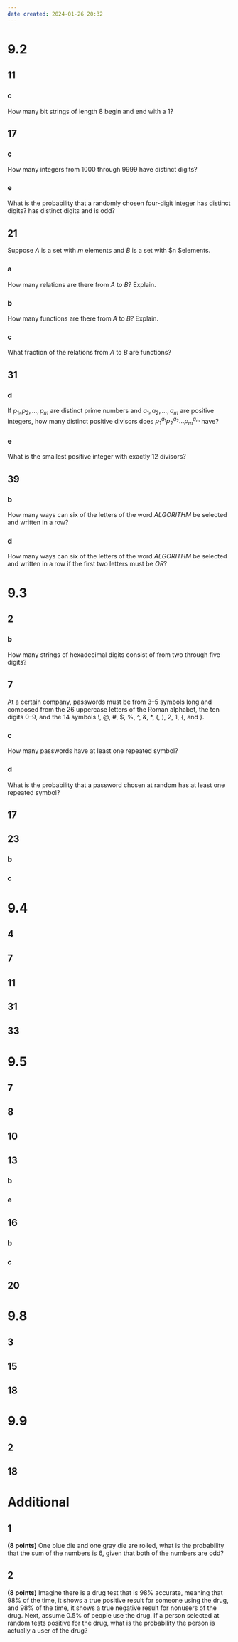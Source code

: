 ```yaml
---
date created: 2024-01-26 20:32
---
```


# 9.2

## 11

### c

How many bit strings of length $8$ begin and end with a $1$?

## 17

### c

How many integers from $1000$ through $9999$ have distinct digits?

### e

What is the probability that a randomly chosen four-digit integer has distinct digits? has distinct digits and is odd?

## 21

Suppose $A$ is a set with $m$ elements and $B$ is a set
with $n $elements.

### a

How many relations are there from $A$ to $B$? Explain.

### b

How many functions are there from $A$ to $B$? Explain.

### c

What fraction of the relations from $A$ to $B$ are functions?

## 31

### d

If $p_1,p_2,...,p_m$ are distinct prime numbers and $a_1,a_2,...,a_m$ are positive integers, how many distinct positive divisors does $p_1^{a_1}p_2^{a_2}...p_m^{a_m}$ have?

### e

What is the smallest positive integer with exactly $12$ divisors?

## 39

### b

How many ways can six of the letters of the word $ALGORITHM$ be selected and written in a row?

### d

How many ways can six of the letters of the word $ALGORITHM$ be selected and written in a row if the first two letters must be $OR$?

# 9.3

## 2

### b

How many strings of hexadecimal digits consist of from two through five digits?

## 7

At a certain company, passwords must be from 3–5 symbols long and composed from the 26 uppercase letters of the Roman alphabet, the ten digits 0–9, and the 14 symbols !, @, #, $, %, ^, &, \*, (, ), 2, 1, {, and }.

### c

How many passwords have at least one repeated symbol?

### d

What is the probability that a password chosen at random has at least one repeated symbol?

## 17

##

## 23

### b

### c

# 9.4

## 4

## 7

## 11

## 31

## 33

# 9.5

## 7

## 8

## 10

## 13

### b

### e

## 16

### b

### c

## 20

# 9.8

## 3

## 15

## 18

# 9.9

## 2

## 18

# Additional

## 1

**(8 points)** One blue die and one gray die are rolled, what is the probability that the sum of the numbers is 6, given that both of the numbers are odd?

## 2

**(8 points)** Imagine there is a drug test that is 98% accurate, meaning that 98% of the time, it shows a true positive result for someone using the drug, and 98% of the time, it shows a true negative result for nonusers of the drug. Next, assume 0.5% of people use the drug. If a person selected at random tests positive for the drug, what is the probability the person is actually a user of the drug?
